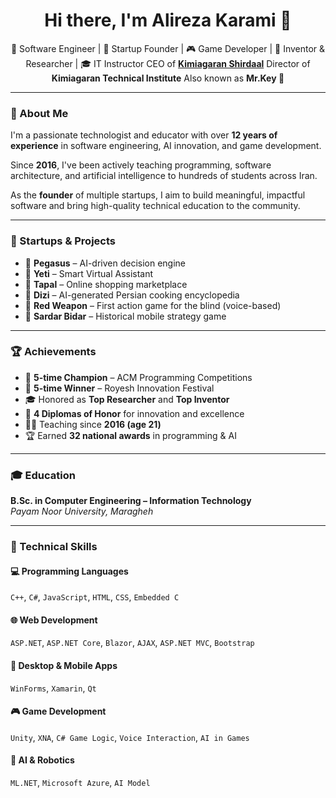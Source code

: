 <h1 align="center">Hi there, I'm Alireza Karami 👋</h1>

<p align="center">
  🧠 Software Engineer | 💼 Startup Founder | 🎮 Game Developer | 🧪 Inventor & Researcher | 🎓 IT Instructor  
  CEO of <a href="https://kimiagaran.ir"><strong>Kimiagaran Shirdaal</strong></a>  
  Director of <strong>Kimiagaran Technical Institute</strong>  
  Also known as <strong>Mr.Key 🔑</strong>
</p>

---

### 👤 About Me

I'm a passionate technologist and educator with over **12 years of experience** in software engineering, AI innovation, and game development.

Since **2016**, I've been actively teaching programming, software architecture, and artificial intelligence to hundreds of students across Iran.

As the **founder** of multiple startups, I aim to build meaningful, impactful software and bring high-quality technical education to the community.

---

### 🧠 Startups & Projects

- 🔹 **Pegasus** – AI-driven decision engine  
- 🔹 **Yeti** – Smart Virtual Assistant  
- 🔹 **Tapal** – Online shopping marketplace  
- 🔹 **Dizi** – AI-generated Persian cooking encyclopedia  
- 🔹 **Red Weapon** – First action game for the blind (voice-based)  
- 🔹 **Sardar Bidar** – Historical mobile strategy game  

---

### 🏆 Achievements

- 🥇 **5-time Champion** – ACM Programming Competitions  
- 🧠 **5-time Winner** – Royesh Innovation Festival  
- 🎓 Honored as **Top Researcher** and **Top Inventor**  
- 🏅 **4 Diplomas of Honor** for innovation and excellence  
- 🧑‍🏫 Teaching since **2016 (age 21)**  
- 🏆 Earned **32 national awards** in programming & AI

---

### 🎓 Education

**B.Sc. in Computer Engineering – Information Technology**  
_Payam Noor University, Maragheh_

---

### 🧰 Technical Skills

#### 💻 Programming Languages
`C++`, `C#`, `JavaScript`, `HTML`, `CSS`, `Embedded C`

#### 🌐 Web Development
`ASP.NET`, `ASP.NET Core`, `Blazor`, `AJAX`, `ASP.NET MVC`, `Bootstrap`

#### 📱 Desktop & Mobile Apps
`WinForms`, `Xamarin`, `Qt`

#### 🎮 Game Development
`Unity`, `XNA`, `C# Game Logic`, `Voice Interaction`, `AI in Games`

#### 🤖 AI & Robotics
`ML.NET`, `Microsoft Azure`, `AI Model`
